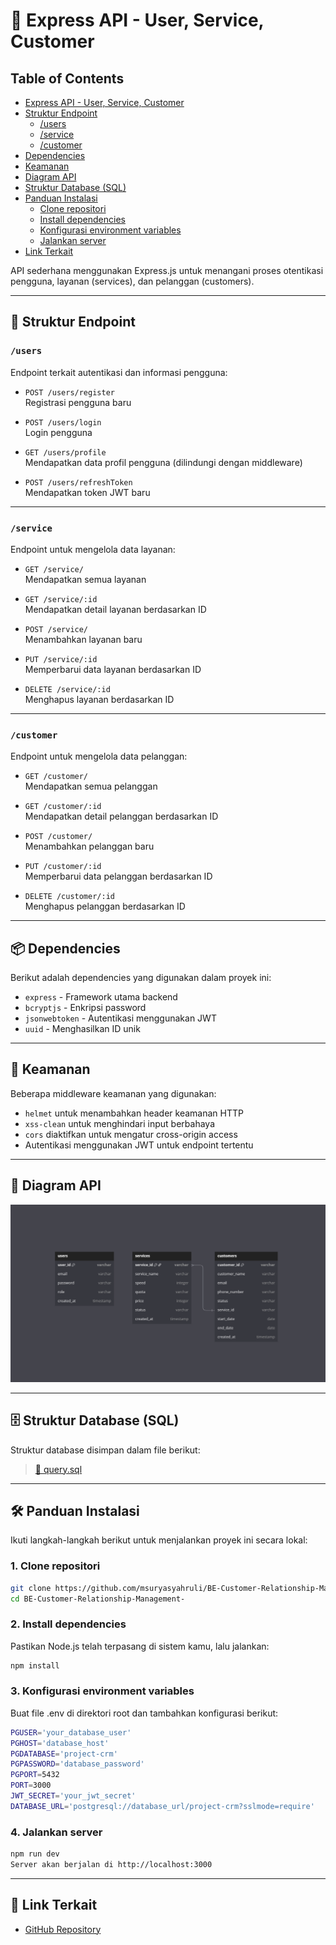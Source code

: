# 🚀 Express API - User, Service, Customer

## Table of Contents

- [Express API - User, Service, Customer](#-express-api---user-service-customer)
- [Struktur Endpoint](#-struktur-endpoint)
  - [/users](#users)
  - [/service](#service)
  - [/customer](#customer)
- [Dependencies](#-dependencies)
- [Keamanan](#-keamanan)
- [Diagram API](#-diagram-api)
- [Struktur Database (SQL)](#️-struktur-database-sql)
- [Panduan Instalasi](#️-panduan-instalasi)
  - [Clone repositori](#1-clone-repositori)
  - [Install dependencies](#2-install-dependencies)
  - [Konfigurasi environment variables](#3-konfigurasi-environment-variables)
  - [Jalankan server](#4-jalankan-server)
- [Link Terkait](#-link-terkait)

API sederhana menggunakan Express.js untuk menangani proses otentikasi pengguna, layanan (services), dan pelanggan (customers).

---

## 📁 Struktur Endpoint

### `/users`

Endpoint terkait autentikasi dan informasi pengguna:

- `POST /users/register`  
  Registrasi pengguna baru

- `POST /users/login`  
  Login pengguna

- `GET /users/profile`  
  Mendapatkan data profil pengguna (dilindungi dengan middleware)

- `POST /users/refreshToken`  
  Mendapatkan token JWT baru

---

### `/service`

Endpoint untuk mengelola data layanan:

- `GET /service/`  
  Mendapatkan semua layanan

- `GET /service/:id`  
  Mendapatkan detail layanan berdasarkan ID

- `POST /service/`  
  Menambahkan layanan baru

- `PUT /service/:id`  
  Memperbarui data layanan berdasarkan ID

- `DELETE /service/:id`  
  Menghapus layanan berdasarkan ID

---

### `/customer`

Endpoint untuk mengelola data pelanggan:

- `GET /customer/`  
  Mendapatkan semua pelanggan

- `GET /customer/:id`  
  Mendapatkan detail pelanggan berdasarkan ID

- `POST /customer/`  
  Menambahkan pelanggan baru

- `PUT /customer/:id`  
  Memperbarui data pelanggan berdasarkan ID

- `DELETE /customer/:id`  
  Menghapus pelanggan berdasarkan ID

---

## 📦 Dependencies

Berikut adalah dependencies yang digunakan dalam proyek ini:

- `express` - Framework utama backend
- `bcryptjs` - Enkripsi password
- `jsonwebtoken` - Autentikasi menggunakan JWT
- `uuid` - Menghasilkan ID unik

---

## 🔐 Keamanan

Beberapa middleware keamanan yang digunakan:

- `helmet` untuk menambahkan header keamanan HTTP
- `xss-clean` untuk menghindari input berbahaya
- `cors` diaktifkan untuk mengatur cross-origin access
- Autentikasi menggunakan JWT untuk endpoint tertentu

---

## 🧭 Diagram API

![Diagram API](src/assets/dbdiagram.io-CRM.PNG)

---

## 🗄️ Struktur Database (SQL)

Struktur database disimpan dalam file berikut:

> [📄 query.sql](./query.sql)

---

## 🛠️ Panduan Instalasi

Ikuti langkah-langkah berikut untuk menjalankan proyek ini secara lokal:

### 1. Clone repositori

```bash
git clone https://github.com/msuryasyahruli/BE-Customer-Relationship-Management-.git
cd BE-Customer-Relationship-Management-
```

### 2. Install dependencies

Pastikan Node.js telah terpasang di sistem kamu, lalu jalankan:

```bash
npm install
```

### 3. Konfigurasi environment variables

Buat file .env di direktori root dan tambahkan konfigurasi berikut:

```bash
PGUSER='your_database_user'
PGHOST='database_host'
PGDATABASE='project-crm'
PGPASSWORD='database_password'
PGPORT=5432
PORT=3000
JWT_SECRET='your_jwt_secret'
DATABASE_URL='postgresql://database_url/project-crm?sslmode=require'
```

### 4. Jalankan server

```bash
npm run dev
Server akan berjalan di http://localhost:3000
```

---

## 🔗 Link Terkait

- [GitHub Repository](https://github.com/msuryasyahruli/BE-Customer-Relationship-Management-)
